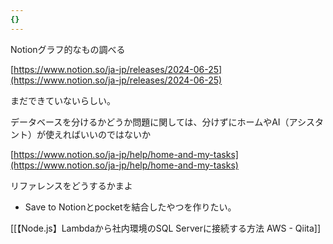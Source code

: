 ```yaml
---
{}
---
```

  

  

  

  

  

Notionグラフ的なもの調べる

[https://www.notion.so/ja-jp/releases/2024-06-25](https://www.notion.so/ja-jp/releases/2024-06-25)

まだできていないらしい。

  

  

データベースを分けるかどうか問題に関しては、分けずにホームやAI（アシスタント）が使えればいいのではないか

[https://www.notion.so/ja-jp/help/home-and-my-tasks](https://www.notion.so/ja-jp/help/home-and-my-tasks)

  

  

リファレンスをどうするかまよ

- Save to Notionとpocketを結合したやつを作りたい。

  

  

  

[[【Node.js】Lambdaから社内環境のSQL Serverに接続する方法 AWS - Qiita]]